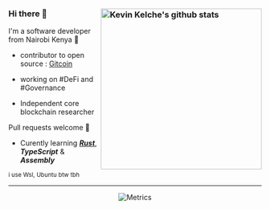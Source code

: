 
### Hi there 👋 <a href="https://github.com/kelcheone"><img src="https://github-readme-stats.vercel.app/api?username=kelcheone&count_private=true&include_all_commits=true&hide_rank=true&theme=chartreuse-dark&disable_animations=true&custom_title=Stats" align="right" width="320" alt="Kevin Kelche's github stats" /></a>

I'm a software developer from Nairobi Kenya 🦒 

- contributor to open source : [Gitcoin](https://gitcoin.co)

- working on #DeFi and #Governance

- Independent core blockchain researcher

Pull requests welcome 🙂

- Curently learning [**_Rust_**](https://rust-lang.org), **_TypeScript_** & **_Assembly_**

<sub>i use Wsl, Ubuntu btw tbh</sub>

---

<div align="center">
  
  ![Metrics](https://metrics.lecoq.io/kelcheone?template=classic&repositories=200&repositories.batch=200&base.header=0&base.activity=0&base.community=0&base.metadata=0&isocalendar=1&languages=1&lines=1&followup=1&achievements=1&isocalendar.duration=half-year&languages.ignored=html%2C%20css&languages.limit=20&languages.sections=most-used&languages.colors=github&languages.details=percentage&languages.threshold=0%25&languages.indepth=false&languages.categories=markup%2C%20programming&languages.recent.categories=markup%2C%20programming&languages.recent.load=300&languages.recent.days=60&followup.sections=repositories&achievements.threshold=C&achievements.secrets=false&achievements.display=compact&achievements.limit=10&config.timezone=Africa%2FNairobi)

  </div>
